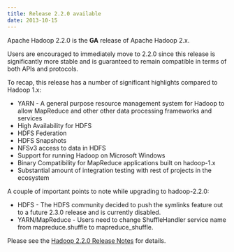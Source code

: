 ```yaml
---
title: Release 2.2.0 available
date: 2013-10-15
---
```

<!---
  Licensed under the Apache License, Version 2.0 (the "License");
  you may not use this file except in compliance with the License.
  You may obtain a copy of the License at

   http://www.apache.org/licenses/LICENSE-2.0

  Unless required by applicable law or agreed to in writing, software
  distributed under the License is distributed on an "AS IS" BASIS,
  WITHOUT WARRANTIES OR CONDITIONS OF ANY KIND, either express or implied.
  See the License for the specific language governing permissions and
  limitations under the License. See accompanying LICENSE file.
-->

Apache Hadoop 2.2.0 is the **GA** release of Apache Hadoop 2.x.

Users are encouraged to immediately move to 2.2.0 since this release is
significantly more stable and is guaranteed to remain compatible in
terms of both APIs and protocols.

To recap, this release has a number of significant highlights compared
to Hadoop 1.x:

-   YARN - A general purpose resource management system for Hadoop to
allow MapReduce and other other data processing frameworks and
services
-   High Availability for HDFS
-   HDFS Federation
-   HDFS Snapshots
-   NFSv3 access to data in HDFS
-   Support for running Hadoop on Microsoft Windows
-   Binary Compatibility for MapReduce applications built on hadoop-1.x
-   Substantial amount of integration testing with rest of projects in
the ecosystem

A couple of important points to note while upgrading to hadoop-2.2.0:

-   HDFS - The HDFS community decided to push the symlinks feature out
to a future 2.3.0 release and is currently disabled.
-   YARN/MapReduce - Users need to change ShuffleHandler service name
from mapreduce.shuffle to mapreduce\_shuffle.

Please see the [Hadoop 2.2.0 Release
Notes](https://hadoop.apache.org/docs/r2.2.0/hadoop-project-dist/hadoop-common/releasenotes.html)
for details.

